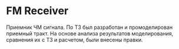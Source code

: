 # FM Receiver
 Приемник ЧМ сигнала.
 По ТЗ был разработан и промоделирован приемный тракт.
 На основе анализа результатов моделирования, сравнения их с ТЗ и расчетом, были внесены правки.
